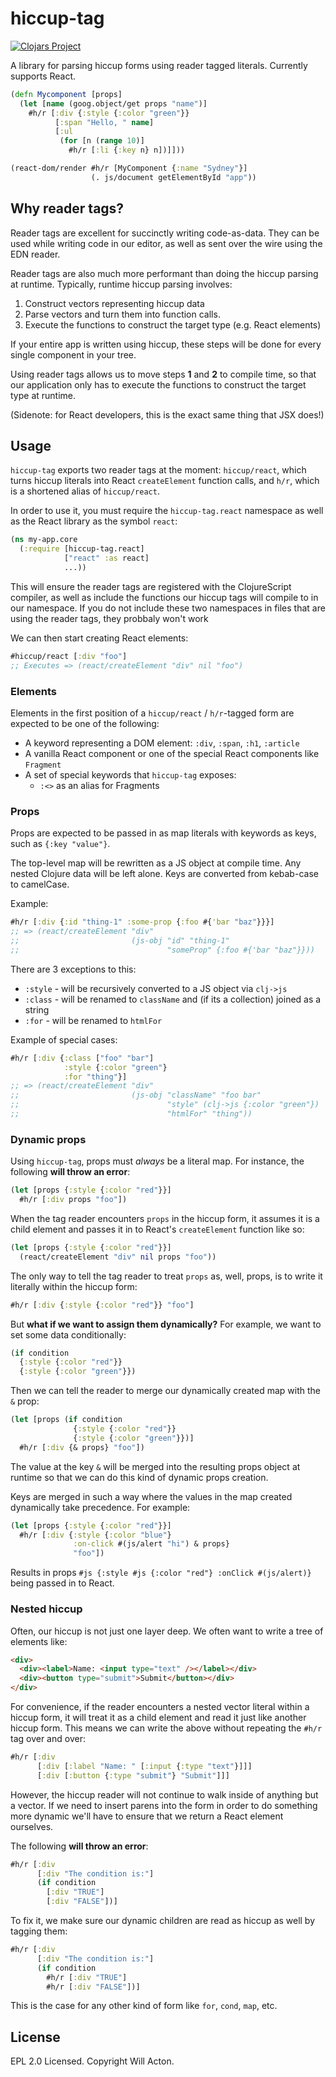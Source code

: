 # hiccup-tag

[![Clojars Project](https://img.shields.io/clojars/v/lilactown/hiccup-tag.svg)](https://clojars.org/lilactown/hiccup-tag)

A library for parsing hiccup forms using reader tagged literals. Currently supports React.

```clojure
(defn Mycomponent [props]
  (let [name (goog.object/get props "name")]
    #h/r [:div {:style {:color "green"}}
          [:span "Hello, " name]
          [:ul
           (for [n (range 10)]
             #h/r [:li {:key n} n])]]))

(react-dom/render #h/r [MyComponent {:name "Sydney"}]
                  (. js/document getElementById "app"))
```


## Why reader tags?

Reader tags are excellent for succinctly writing code-as-data. They can be used
while writing code in our editor, as well as sent over the wire using the EDN 
reader.

Reader tags are also much more performant than doing the hiccup parsing at
runtime. Typically, runtime hiccup parsing involves:

1. Construct vectors representing hiccup data
2. Parse vectors and turn them into function calls.
3. Execute the functions to construct the target type (e.g. React elements)

If your entire app is written using hiccup, these steps will be done for every
single component in your tree.

Using reader tags allows us to move steps **1** and **2** to compile time, so
that our application only has to execute the functions to construct the target
type at runtime.

(Sidenote: for React developers, this is the exact same thing that JSX does!)


## Usage

`hiccup-tag` exports two reader tags at the moment: `hiccup/react`, which turns
hiccup literals into React `createElement` function calls, and `h/r`, which is
a shortened alias of `hiccup/react`.

In order to use it, you must require the `hiccup-tag.react` namespace as well
as the React library as the symbol `react`:

```clojure
(ns my-app.core
  (:require [hiccup-tag.react]
            ["react" :as react]
            ...))
```

This will ensure the reader tags are registered with the ClojureScript compiler,
as well as include the functions our hiccup tags will compile to in our namespace.
If you do not include these two namespaces in files that are using the reader
tags, they probbaly won't work

We can then start creating React elements:

```clojure
#hiccup/react [:div "foo"]
;; Executes => (react/createElement "div" nil "foo")
```

### Elements

Elements in the first position of a `hiccup/react` / `h/r`-tagged form are
expected to be one of the following:

- A keyword representing a DOM element: `:div`, `:span`, `:h1`, `:article`
- A vanilla React component or one of the special React components like `Fragment`
- A set of special keywords that `hiccup-tag` exposes:
  - `:<>` as an alias for Fragments


### Props

Props are expected to be passed in as map literals with keywords as keys,
such as `{:key "value"}`.

The top-level map will be rewritten as a JS object at compile time. Any nested
Clojure data will be left alone. Keys are converted from kebab-case to camelCase.

Example:

```clojure
#h/r [:div {:id "thing-1" :some-prop {:foo #{'bar "baz"}}}]
;; => (react/createElement "div"
;;                         (js-obj "id" "thing-1"
;;                                 "someProp" {:foo #{'bar "baz"}}))
```

There are 3 exceptions to this:
- `:style` - will be recursively converted to a JS object via `clj->js`
- `:class` - will be renamed to `className` and (if its a collection) joined as a string
- `:for` - will be renamed to `htmlFor`

Example of special cases:

```clojure
#h/r [:div {:class ["foo" "bar"]
            :style {:color "green"}
            :for "thing"}]
;; => (react/createElement "div"
;;                         (js-obj "className" "foo bar"
;;                                 "style" (clj->js {:color "green"})
;;                                 "htmlFor" "thing"))
```

### Dynamic props

Using `hiccup-tag`, props must _always_ be a literal map. For instance, the 
following **will throw an error**:

```clojure
(let [props {:style {:color "red"}}]
  #h/r [:div props "foo"])
```

When the tag reader encounters `props` in the hiccup form, it assumes it is a
child element and passes it in to React's `createElement` function like so:

```clojure
(let [props {:style {:color "red"}}]
  (react/createElement "div" nil props "foo"))
```

The only way to tell the tag reader to treat `props` as, well, props, is to
write it literally within the hiccup form:

```clojure
#h/r [:div {:style {:color "red"}} "foo"]
```

But **what if we want to assign them dynamically?** For example, we want to
set some data conditionally:

```clojure
(if condition
  {:style {:color "red"}}
  {:style {:color "green"}})
```

Then we can tell the reader to merge our dynamically created map with the `&` prop:

```clojure
(let [props (if condition
              {:style {:color "red"}}
              {:style {:color "green"}})]
  #h/r [:div {& props} "foo"])
```

The value at the key `&` will be merged into the resulting props object at 
runtime so that we can do this kind of dynamic props creation.

Keys are merged in such a way where the values in the map created dynamically
take precedence. For example:

```clojure
(let [props {:style {:color "red"}}]
  #h/r [:div {:style {:color "blue"}
              :on-click #(js/alert "hi") & props}
              "foo"])
```

Results in props `#js {:style #js {:color "red"} :onClick #(js/alert)}` being
passed in to React.

### Nested hiccup

Often, our hiccup is not just one layer deep. We often want to write a tree of
elements like:

```html
<div>
  <div><label>Name: <input type="text" /></label></div>
  <div><button type="submit">Submit</button></div>
</div>
```

For convenience, if the reader encounters a nested vector literal within a hiccup
form, it will treat it as a child element and read it just like another hiccup
form. This means we can write the above without repeating the `#h/r` tag over and
over:

```clojure
#h/r [:div
      [:div [:label "Name: " [:input {:type "text"}]]]
      [:div [:button {:type "submit"} "Submit"]]]
```

However, the hiccup reader will not continue to walk inside of anything but a
vector. If we need to insert parens into the form in order to do something more
dynamic we'll have to ensure that we return a React element ourselves.

The following **will throw an error**:

```clojure
#h/r [:div
      [:div "The condition is:"]
      (if condition
        [:div "TRUE"]
        [:div "FALSE"])]
```

To fix it, we make sure our dynamic children are read as hiccup as well by 
tagging them:

```clojure
#h/r [:div
      [:div "The condition is:"]
      (if condition
        #h/r [:div "TRUE"]
        #h/r [:div "FALSE"])]
```

This is the case for any other kind of form like `for`, `cond`, `map`, etc.



## License

EPL 2.0 Licensed. Copyright Will Acton.
